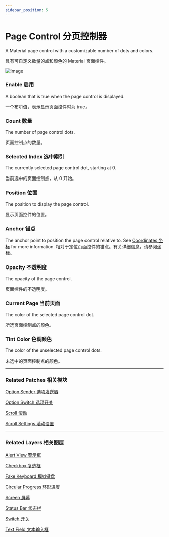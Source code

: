 ```yaml
---
sidebar_position: 5
---
```


# Page Control 分页控制器

A Material page control with a customizable number of dots and colors.

具有可自定义数量的点和颜色的 Material 页面控件。

![Image](@site/static/img/docs/Material/page-control.png)

### Enable 启用

A boolean that is true when the page control is displayed.

一个布尔值，表示显示页面控件时为 true。

### Count 数量

The number of page control dots.

页面控制点的数量。

### Selected Index 选中索引

The currently selected page control dot, starting at 0.

当前选中的页面控制点，从 0 开始。

### Position 位置

The position to display the page control.

显示页面控件的位置。

### Anchor 锚点

The anchor point to position the page control relative to. See [Coordinates 坐标](./../Concepts/Coordinates.md) for more information. 相对于定位页面控件的锚点。有关详细信息，请参阅坐标。

### Opacity 不透明度

The opacity of the page control.

页面控件的不透明度。

### Current Page 当前页面

The color of the selected page control dot.

所选页面控制点的颜色。

### Tint Color 色调颜色

The color of the unselected page control dots.

未选中的页面控制点的颜色。

------

### Related Patches 相关模块

[Option Sender 选项发送器](./../Utility/Option%20Sender.md)

[Option Switch 选项开关](./../Utility/Option%20Switch.md)

[Scroll 滚动](./../Interaction/Scroll.md)

[Scroll Settings 滚动设置](./../Interaction/Scroll%20Settings.md)

------

### Related Layers 相关图层

[Alert View 警示框](./Alert%20View.md)

[Checkbox 复选框](./Checkbox.md)

[Fake Keyboard 模拟键盘](./Fake%20Keyboard.md)

[Circular Progress 环形进度](./Circular%20Progress.md)

[Screen 屏幕](./Screen.md)

[Status Bar 状态栏](./Status%20bar.md)

[Switch 开关](./Switch.md)

[Text Field 文本输入框](./Text%20Field.md)
